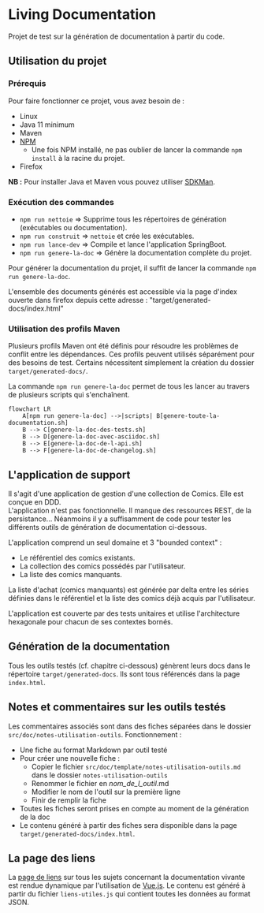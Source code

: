 # Living Documentation

Projet de test sur la génération de documentation à partir du code.

## Utilisation du projet

### Prérequis
Pour faire fonctionner ce projet, vous avez besoin de :
- Linux
- Java 11 minimum
- Maven
- [NPM](https://docs.npmjs.com/downloading-and-installing-node-js-and-npm)
  - Une fois NPM installé, ne pas oublier de lancer la commande `npm install` à la racine du projet.
- Firefox

**NB :** Pour installer Java et Maven vous pouvez utiliser [SDKMan](https://sdkman.io/).

### Exécution des commandes

- `npm run nettoie` => Supprime tous les répertoires de génération (exécutables ou documentation).
- `npm run construit` => `nettoie` et crée les exécutables.
- `npm run lance-dev` => Compile et lance l'application SpringBoot.
- `npm run genere-la-doc` => Génère la documentation complète du projet.

Pour générer la documentation du projet, il suffit de lancer la commande `npm run genere-la-doc`.

L'ensemble des documents générés est accessible via la page d'index ouverte dans firefox depuis cette adresse : "target/generated-docs/index.html"

### Utilisation des profils Maven

Plusieurs profils Maven ont été définis pour résoudre les problèmes de conflit entre les dépendances.
Ces profils peuvent utilisés séparément pour des besoins de test. 
Certains nécessitent simplement la création du dossier `target/generated-docs/`.

La commande `npm run genere-la-doc` permet de tous les lancer au travers de plusieurs scripts qui s'enchaînent.

```mermaid
flowchart LR
    A[npm run genere-la-doc] -->|scripts| B[genere-toute-la-documentation.sh]
    B --> C[genere-la-doc-des-tests.sh]
    B --> D[genere-la-doc-avec-asciidoc.sh]
    B --> E[genere-la-doc-de-l-api.sh]
    B --> F[genere-la-doc-de-changelog.sh]
```

## L'application de support

Il s'agit d'une application de gestion d'une collection de Comics. Elle est conçue en DDD.  
L'application n'est pas fonctionnelle. Il manque des ressources REST, de la persistance... Néanmoins il y a suffisamment de code pour tester les différents outils de génération de documentation ci-dessous.  

L'application comprend un seul domaine et 3 "bounded context" :  

- Le référentiel des comics existants.  
- La collection des comics possédés par l'utilisateur.  
- La liste des comics manquants.  

La liste d'achat (comics manquants) est générée par delta entre les séries définies dans le référentiel et la liste des comics déjà acquis par l'utilisateur.

L'application est couverte par des tests unitaires et utilise l'architecture hexagonale pour chacun de ses contextes bornés.

## Génération de la documentation

Tous les outils testés (cf. chapitre ci-dessous) génèrent leurs docs dans le répertoire `target/generated-docs`. 
Ils sont tous référencés dans la page `index.html`.

## Notes et commentaires sur les outils testés

Les commentaires associés sont dans des fiches séparées dans le dossier `src/doc/notes-utilisation-outils`.
Fonctionnement :
- Une fiche au format Markdown par outil testé
- Pour créer une nouvelle fiche :
  - Copier le fichier `src/doc/template/notes-utilisation-outils.md` dans le dossier `notes-utilisation-outils`
  - Renommer le fichier en  _nom_de_l_outil_.md
  - Modifier le nom de l'outil sur la première ligne
  - Finir de remplir la fiche
- Toutes les fiches seront prises en compte au moment de la génération de la doc
- Le contenu généré à partir des fiches sera disponible dans la page `target/generated-docs/index.html`.

## La page des liens

La [page de liens](liens-utiles.html) sur tous les sujets concernant la documentation vivante est rendue dynamique par l'utilisation de [Vue.js](https://vuejs.org/).
Le contenu est généré à partir du fichier `liens-utiles.js` qui contient toutes les données au format JSON.
